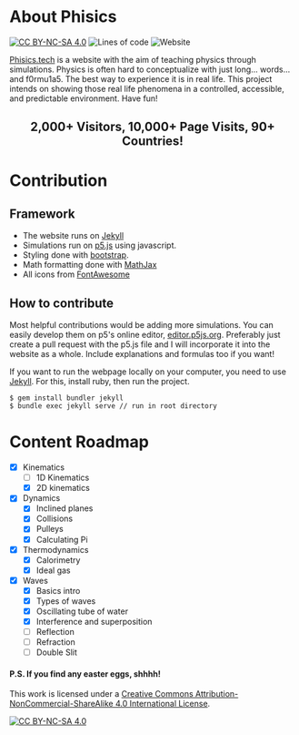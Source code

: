 # About Phisics

[![CC BY-NC-SA 4.0][cc-by-nc-sa-shield]][cc-by-nc-sa]
![Lines of code](https://img.shields.io/tokei/lines/github/stasostyk/phisics)
![Website](https://img.shields.io/website?down_color=critical&down_message=offline&up_color=success&up_message=online&url=https%3A%2F%2Fphisics.tech)


[Phisics.tech](https://phisics.tech) is a website with the aim of teaching physics through simulations. Physics is often hard to conceptualize with just long... words... and f0rmu1a5. The best way to experience it is in real life. This project intends on showing those real life phenomena in a controlled, accessible, and predictable environment. Have fun!

## <p align="center">2,000+ Visitors, 10,000+ Page Visits, 90+ Countries!</p>

# Contribution
## Framework
* The website runs on [Jekyll](https://jekyllrb.com/)
* Simulations run on [p5.js](https://p5js.org/) using javascript.
* Styling done with [bootstrap](https://getbootstrap.com/docs/5.0/getting-started/introduction/).
* Math formatting done with [MathJax](https://www.mathjax.org/#gettingstarted)
* All icons from [FontAwesome](https://fontawesome.com/)

## How to contribute

Most helpful contributions would be adding more simulations. You can easily develop them on p5's online editor, [editor.p5js.org](https://editor.p5js.org/). Preferably just create a pull request with the p5.js file and I will incorporate it into the website as a whole. Include explanations and formulas too if you want!

If you want to run the webpage locally on your computer, you need to use [Jekyll](https://jekyllrb.com/). For this, install ruby, then run the project.

```
$ gem install bundler jekyll
$ bundle exec jekyll serve // run in root directory
```

# Content Roadmap

* [x] Kinematics
  * [ ] 1D Kinematics
  * [x] 2D kinematics

* [x] Dynamics
  * [x] Inclined planes
  * [x] Collisions
  * [x] Pulleys
  * [x] Calculating Pi

* [x] Thermodynamics
  * [x] Calorimetry
  * [x] Ideal gas

* [x] Waves
  * [x] Basics intro
  * [x] Types of waves
  * [x] Oscillating tube of water
  * [x] Interference and superposition
  * [ ] Reflection
  * [ ] Refraction
  * [ ] Double Slit

#### P.S. If you find any easter eggs, shhhh!

This work is licensed under a
[Creative Commons Attribution-NonCommercial-ShareAlike 4.0 International License][cc-by-nc-sa].

[![CC BY-NC-SA 4.0][cc-by-nc-sa-image]][cc-by-nc-sa]

[cc-by-nc-sa]: http://creativecommons.org/licenses/by-nc-sa/4.0/
[cc-by-nc-sa-image]: https://licensebuttons.net/l/by-nc-sa/4.0/88x31.png
[cc-by-nc-sa-shield]: https://img.shields.io/badge/License-CC%20BY--NC--SA%204.0-lightgrey.svg
